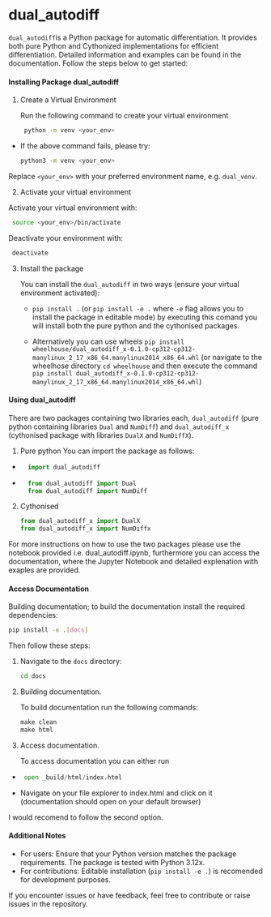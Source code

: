 # dual_autodiff
`dual_autodiff`is a Python package for automatic differentiation. It provides both pure Python and Cythonized implementations for efficient differentiation. Detailed information and examples can be found in the documentation. Follow the steps below to get started:


#### Installing Package dual_autodiff

1. Create a Virtual Environment

   Run the following command to create your virtual environment

   ``` bash
    python -m venv <your_env>

- If the above command fails, please try:
   ```bash
   python3 -m venv <your_env>

Replace `<your_env>` with your preferred environment name, e.g. `dual_venv`.

2. Activate your virtual environment

  Activate your virtual environment with:
   ```bash
    source <your_env>/bin/activate
   ```
  Deactivate your environment with:
   ```bash
    deactivate
   ```

3. Install the package

   You can install the `dual_autodiff` in two ways (ensure your virtual environment activated):

   - `pip install .` (or `pip install -e .` where `-e` flag allows you to install the package in editable mode) by executing this comand you will install both the pure python and the cythonised packages.

   - Alternatively you can use wheels `pip install wheelhouse/dual_autodiff_x-0.1.0-cp312-cp312-manylinux_2_17_x86_64.manylinux2014_x86_64.whl` (or navigate to the wheelhose directory `cd wheelhouse` and then execute the command `pip install dual_autodiff_x-0.1.0-cp312-cp312-manylinux_2_17_x86_64.manylinux2014_x86_64.whl`)

#### Using dual_autodiff

There are two packages containing two libraries each, `dual_autodiff` (pure python containing libraries `Dual` and `NumDiff`) and `dual_autodiff_x` (cythonised package with libraries `DualX` and `NumDiffX`).

1. Pure python
   You can import the package as follows:
-   ```python
      import dual_autodiff 
     ```
-   ```python
      from dual_autodiff import Dual
      from dual_autodiff import NumDiff
     ```
2. Cythonised 
    ```python
    from dual_autodiff_x import DualX
    from dual_autodiff_x import NumDiffx
    ```

For more instructions on how to use the two packages please use the notebook provided i.e. dual_autodiff.ipynb, furthermore you can access the documentation, where the Jupyter Notebook and detailed explenation with exaples are provided.

#### Access Documentation
Building documentation; to build the documentation install the required dependencies:
```bash
pip install -e .[docs]
```

Then follow these steps:

1. Navigate to the `docs` directory:
   ```bash
   cd docs
   ```

2. Building documentation.

   To build documentation run the following commands:
   ```python
   make clean
   make html
   ```
3. Access documentation.

   To access documentation you can either run
-    ```python
      open _build/html/index.html
     ```
- Navigate on your file explorer to index.html and click on it (documentation should open on your default browser)

I would recomend to follow the second option.

#### Additional Notes

- For users: Ensure that your Python version matches the package requirements. The package is tested with Python 3.12x.
- For contributions: Editable installation (`pip install -e .`) is recomended for development purposes.

If you encounter issues or have feedback, feel free to contribute or raise issues in the repository.